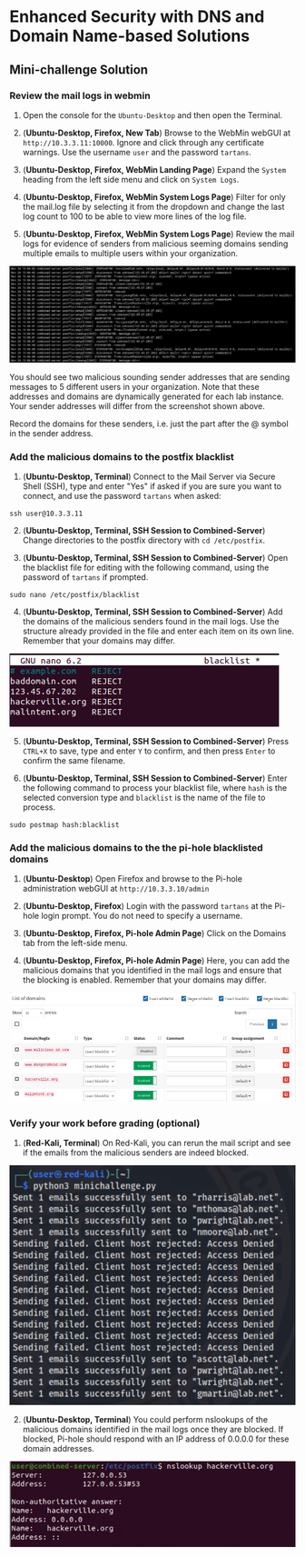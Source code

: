 # Enhanced Security with DNS and Domain Name-based Solutions

## Mini-challenge Solution

### Review the mail logs in webmin

1. Open the console for the `Ubuntu-Desktop` and then open the Terminal.

2. (**Ubuntu-Desktop, Firefox, New Tab**) Browse to the WebMin webGUI at `http://10.3.3.11:10000`. Ignore and click through any certificate warnings. Use the username `user` and the password `tartans`.

3. (**Ubuntu-Desktop, Firefox, WebMin Landing Page**) Expand the `System` heading from the left side menu and click on `System Logs`.

4. (**Ubuntu-Desktop, Firefox, WebMin System Logs Page**) Filter for only the mail.log file by selecting it from the dropdown and change the last log count to 100 to be able to view more lines of the log file.

5. (**Ubuntu-Desktop, Firefox, WebMin System Logs Page**) Review the mail logs for evidence of senders from malicious seeming domains sending multiple emails to multiple users within your organization.

![s01-image48.png](./img/s01-sol1.png)

You should see two malicious sounding sender addresses that are sending messages to 5 different users in your organization. Note that these addresses and domains are dynamically generated for each lab instance. Your sender addresses will differ from the screenshot shown above.

Record the domains for these senders, i.e. just the part after the @ symbol in the sender address.

### Add the malicious domains to the postfix blacklist

1. (**Ubuntu-Desktop, Terminal**) Connect to the Mail Server via Secure Shell (SSH), type and enter "Yes" if asked if you are sure you want to connect, and use the password `tartans` when asked:

```
ssh user@10.3.3.11
```

2. (**Ubuntu-Desktop, Terminal, SSH Session to Combined-Server**) Change directories to the postfix directory with `cd /etc/postfix`.

3. (**Ubuntu-Desktop, Terminal, SSH Session to Combined-Server**) Open the blacklist file for editing with the following command, using the password of `tartans` if prompted.

```
sudo nano /etc/postfix/blacklist
```

4. (**Ubuntu-Desktop, Terminal, SSH Session to Combined-Server**) Add the domains of the malicious senders found in the mail logs. Use the structure already provided in the file and enter each item on its own line. Remember that your domains may differ.

![s01-image48.png](./img/s01-sol2.png)

5. (**Ubuntu-Desktop, Terminal, SSH Session to Combined-Server**) Press `CTRL+X` to save, type and enter `Y` to confirm, and then press `Enter` to confirm the same filename.

6. (**Ubuntu-Desktop, Terminal, SSH Session to Combined-Server**) Enter the following command to process your blacklist file, where `hash` is the selected conversion type and `blacklist` is the name of the file to process.

```
sudo postmap hash:blacklist
```

### Add the malicious domains to the the pi-hole blacklisted domains

1. (**Ubuntu-Desktop**) Open Firefox and browse to the Pi-hole administration webGUI at `http://10.3.3.10/admin`

2. (**Ubuntu-Desktop, Firefox**) Login with the password `tartans` at the Pi-hole login prompt. You do not need to specify a username.

3. (**Ubuntu-Desktop, Firefox, Pi-hole Admin Page**) Click on the Domains tab from the left-side menu.

4. (**Ubuntu-Desktop, Firefox, Pi-hole Admin Page**) Here, you can add the malicious domains that you identified in the mail logs and ensure that the blocking is enabled. Remember that your domains may differ.

![s01-image48.png](./img/s01-sol3.png)

### Verify your work before grading (optional)

1. (**Red-Kali, Terminal**) On Red-Kali, you can rerun the mail script and see if the emails from the malicious senders are indeed blocked.

![s01-image48.png](./img/s01-sol4.png)

2. (**Ubuntu-Desktop, Terminal**) You could perform nslookups of the malicious domains identified in the mail logs once they are blocked. If blocked, Pi-hole should respond with an IP address of 0.0.0.0 for these domain addresses.

![s01-image48.png](./img/s01-sol5.png)

